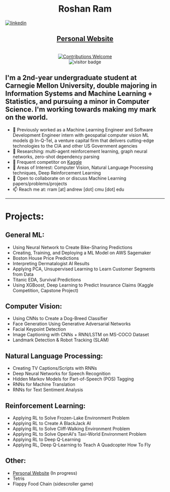 <h1 align="center"> Roshan Ram </h1> 

[![linkedin](https://img.shields.io/badge/-@roshanr11-blue?style=flat-square&logo=LinkedIn)](https://www.linkedin.com/in/roshanr11/) 


<h2 align = "center"><a href="https://roshanr11.github.io/">Personal Website</a></h2>


<p align="center">
<br/><a href="#contributing"><img alt="Contributions Welcome" src="https://img.shields.io/badge/contributions-welcome-brightgreen?style=for-the-badge&labelColor=black&logo=github"></a> 
 <br/><a><img src="https://visitor-badge.glitch.me/badge?page_id=roshanr11.personal-visitor-badge" alt="visitor badge"/></a>
</p>
 
## I'm a 2nd-year undergraduate student at Carnegie Mellon University, double majoring in Information Systems and Machine Learning + Statistics, and pursuing a minor in Computer Science. I'm working towards making my mark on the world. 


- 🔭 Previously worked as a Machine Learning Engineer and Software Development Engineer intern with geospatial computer vision ML models @ In-Q-Tel, a venture capital firm that delivers cutting-edge technologies to the CIA and other US Government agencies
- 🔭 Researching: multi-agent reinforcement learning, graph neural networks, zero-shot dependency parsing 
- 🌱 Frequent competitor on [Kaggle](http://www.kaggle.com/roshanr11)
- 🌱 Areas of Interest: Computer Vision, Natural Language Processing techniques, Deep Reinforcement Learning
- 💬 Open to collaborate on or discuss Machine Learning papers/problems/projects
- 📫 Reach me at: rram [at] andrew [dot] cmu [dot] edu

---

# Projects: 

## General ML:
- Using Neural Network to Create Bike-Sharing Predictions
- Creating, Training, and Deploying a ML Model on AWS Sagemaker
- Boston House Price Predictions
- Interpreting Dermatalogist AI Results
- Applying PCA, Unsupervised Learning to Learn Customer Segments from Data
- Titanic EDA, Survival Predictions
- Using XGBoost, Deep Learning to Predict Insurance Claims (Kaggle Competition, Capstone Project)

## Computer Vision:
- Using CNNs to Create a Dog-Breed Classifier
- Face Generation Using Generative Adversarial Networks 
- Facial Keypoint Detection
- Image Captioning with CNNs + RNN/LSTM on MS-COCO Dataset
- Landmark Detection & Robot Tracking (SLAM)


## Natural Language Processing:
- Creating TV Captions/Scripts with RNNs
- Deep Neural Networks for Speech Recognition
- Hidden Markov Models for Part-of-Speech (POS) Tagging
- RNNs for Machine Translation
- RNNs for Text Sentiment Analysis

## Reinforcement Learning: 

- Applying RL to Solve Frozen-Lake Environment Problem
- Applying RL to Create A BlackJack AI
- Applying RL to Solve Cliff-Walking Environment Problem
- Applying RL to Solve OpenAI's Taxi-World Environment Problem 
- Applying RL to Deep Q-Learning
- Applying RL, Deep Q-Learning to Teach A Quadcopter How To Fly

## Other:
- [Personal Website](https://roshanr11.github.io) (In progress)
- Tetris
- Flappy Food Chain (sidescroller game)
